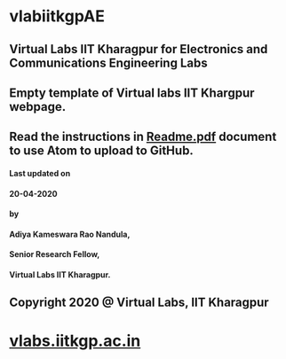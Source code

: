 # vlabiitkgpAE
## Virtual Labs IIT Kharagpur for Electronics and Communications Engineering Labs
## Empty template of Virtual labs IIT Khargpur webpage.

## Read the instructions in [Readme.pdf](https://github.com/vlabsiitkgp/vlabiitkgpECE/blob/master/Readme.pdf) document to use Atom to upload to GitHub.

#### Last updated on
####  20-04-2020
#### by
#### Adiya Kameswara Rao Nandula,
####  Senior Research Fellow,
####  Virtual Labs IIT Kharagpur.

## Copyright 2020 @ Virtual Labs, IIT Kharagpur

# [vlabs.iitkgp.ac.in](vlabs.iitkgp.ac.in)
